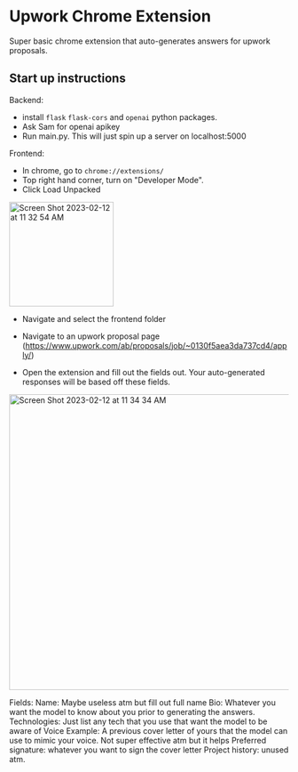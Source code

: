# Upwork Chrome Extension
Super basic chrome extension that auto-generates answers for upwork proposals.

## Start up instructions

Backend:
- install `flask` `flask-cors` and `openai` python packages.
- Ask Sam for openai apikey
- Run main.py. This will just spin up a server on localhost:5000

Frontend:
- In chrome, go to `chrome://extensions/`
- Top right hand corner, turn on "Developer Mode".
- Click Load Unpacked
<img width="188" alt="Screen Shot 2023-02-12 at 11 32 54 AM" src="https://user-images.githubusercontent.com/27198821/218332912-6601ceaf-918a-4cb3-882a-2ff2478cebf0.png">

- Navigate and select the frontend folder
- Navigate to an upwork proposal page (https://www.upwork.com/ab/proposals/job/~0130f5aea3da737cd4/apply/)

- Open the extension and fill out the fields out. Your auto-generated responses will be based off these fields.
<img width="532" alt="Screen Shot 2023-02-12 at 11 34 34 AM" src="https://user-images.githubusercontent.com/27198821/218332976-b3973fda-c559-4de8-9284-92d353880ab4.png">

Fields:
Name: Maybe useless atm but fill out full name
Bio: Whatever you want the model to know about you prior to generating the answers.
Technologies: Just list any tech that you use that want the model to be aware of
Voice Example: A previous cover letter of yours that the model can use to mimic your voice. Not super effective atm but it helps
Preferred signature: whatever you want to sign the cover letter
Project history: unused atm.

